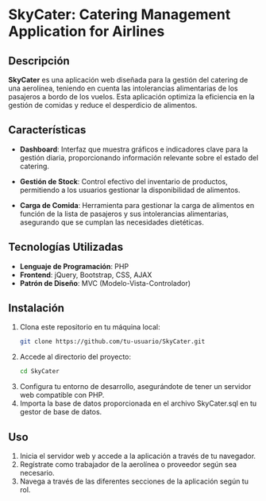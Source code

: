 # SkyCater: Catering Management Application for Airlines

## Descripción

**SkyCater** es una aplicación web diseñada para la gestión del catering de una aerolínea, teniendo en cuenta las intolerancias alimentarias de los pasajeros a bordo de los vuelos. Esta aplicación optimiza la eficiencia en la gestión de comidas y reduce el desperdicio de alimentos.

## Características

- **Dashboard**: Interfaz que muestra gráficos e indicadores clave para la gestión diaria, proporcionando información relevante sobre el estado del catering.

- **Gestión de Stock**: Control efectivo del inventario de productos, permitiendo a los usuarios gestionar la disponibilidad de alimentos.

- **Carga de Comida**: Herramienta para gestionar la carga de alimentos en función de la lista de pasajeros y sus intolerancias alimentarias, asegurando que se cumplan las necesidades dietéticas.

## Tecnologías Utilizadas

- **Lenguaje de Programación**: PHP
- **Frontend**: jQuery, Bootstrap, CSS, AJAX
- **Patrón de Diseño**: MVC (Modelo-Vista-Controlador)

## Instalación

1. Clona este repositorio en tu máquina local:
   ```bash
   git clone https://github.com/tu-usuario/SkyCater.git
2. Accede al directorio del proyecto:
    ```bash
    cd SkyCater
3. Configura tu entorno de desarrollo, asegurándote de tener un servidor web compatible con PHP.
4. Importa la base de datos proporcionada en el archivo SkyCater.sql en tu gestor de base de datos.

## Uso

1. Inicia el servidor web y accede a la aplicación a través de tu navegador.
2. Regístrate como trabajador de la aerolínea o proveedor según sea necesario.
3. Navega a través de las diferentes secciones de la aplicación según tu rol.
